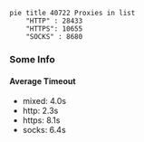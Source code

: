 
```mermaid
pie title 40722 Proxies in list
    "HTTP" : 28433
    "HTTPS": 10655
    "SOCKS" : 8680
```

### Some Info
#### Average Timeout

- mixed: 4.0s
- http: 2.3s
- https: 8.1s
- socks: 6.4s